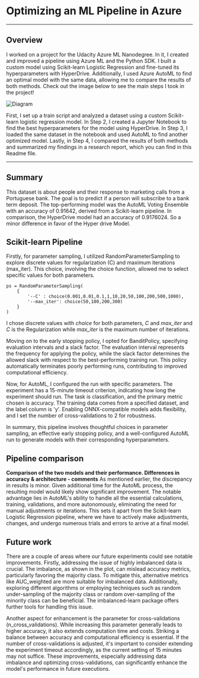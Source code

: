 # Optimizing an ML Pipeline in Azure


***
## Overview
I worked on a project for the Udacity Azure ML Nanodegree. In it, I created and improved a pipeline using Azure ML and the Python SDK. I built a custom model using Scikit-learn Logistic Regression and fine-tuned its hyperparameters with HyperDrive. Additionally, I used Azure AutoML to find an optimal model with the same data, allowing me to compare the results of both methods. Check out the image below to see the main steps I took in the project!

![Diagram](img/Diagram.JPG?raw=true "Main Steps of the Project")

First, I set up a train script and analyzed a dataset using a custom Scikit-learn logistic regression model. In Step 2, I created a Jupyter Notebook to find the best hyperparameters for the model using HyperDrive. In Step 3, I loaded the same dataset in the notebook and used AutoML to find another optimized model. Lastly, in Step 4, I compared the results of both methods and summarized my findings in a research report, which you can find in this Readme file.

***
## Summary
This dataset is about people and their response to marketing calls from a Portuguese bank. The goal is to predict if a person will subscribe to a bank term deposit. The top-performing model was the AutoML Voting Ensemble with an accuracy of 0.91642, derived from a Scikit-learn pipeline. In comparison, the HyperDrive model had an accuracy of 0.9176024. So a minor difference in favor of the Hyper drive Model.

## Scikit-learn Pipeline
Firstly, for parameter sampling, I utilized RandomParameterSampling to explore discrete values for regularization (C) and maximum iterations (max_iter). This choice, involving the choice function, allowed me to select specific values for both parameters.
```
ps = RandomParameterSampling(
    {
        '--C' : choice(0.001,0.01,0.1,1,10,20,50,100,200,500,1000),
        '--max_iter': choice(50,100,200,300)
    }
)
```
I chose discrete values with _choice_ for both parameters, _C_ and _max_iter_ and _C_ is the Regularization while _max_iter_ is the maximum number of iterations.

Moving on to the early stopping policy, I opted for BanditPolicy, specifying evaluation intervals and a slack factor. The evaluation interval represents the frequency for applying the policy, while the slack factor determines the allowed slack with respect to the best-performing training run. This policy automatically terminates poorly performing runs, contributing to improved computational efficiency.

Now, for AutoML, I configured the run with specific parameters. The experiment has a 15-minute timeout criterion, indicating how long the experiment should run. The task is classification, and the primary metric chosen is accuracy. The training data comes from a specified dataset, and the label column is 'y'. Enabling ONNX-compatible models adds flexibility, and I set the number of cross-validations to 2 for robustness.

In summary, this pipeline involves thoughtful choices in parameter sampling, an effective early stopping policy, and a well-configured AutoML run to generate models with their corresponding hyperparameters.

## Pipeline comparison
**Comparison of the two models and their performance. Differences in accuracy & architecture - comments**
As mentioned earlier, the discrepancy in results is minor. Given additional time for the AutoML process, the resulting model would likely show significant improvement. The notable advantage lies in AutoML's ability to handle all the essential calculations, training, validations, and more autonomously, eliminating the need for manual adjustments or iterations. This sets it apart from the Scikit-learn Logistic Regression pipeline, where we have to actively make adjustments, changes, and undergo numerous trials and errors to arrive at a final model. 

## Future work
There are a couple of areas where our future experiments could see notable improvements. Firstly, addressing the issue of highly imbalanced data is crucial. The imbalance, as shown in the plot, can mislead accuracy metrics, particularly favoring the majority class. To mitigate this, alternative metrics like AUC_weighted are more suitable for imbalanced data. Additionally, exploring different algorithms or employing techniques such as random under-sampling of the majority class or random over-sampling of the minority class can be beneficial. The imbalanced-learn package offers further tools for handling this issue.

Another aspect for enhancement is the parameter for cross-validations (n_cross_validations). While increasing this parameter generally leads to higher accuracy, it also extends computation time and costs. Striking a balance between accuracy and computational efficiency is essential. If the number of cross-validations is adjusted, it's important to consider extending the experiment timeout accordingly, as the current setting of 15 minutes may not suffice. These improvements, especially addressing data imbalance and optimizing cross-validations, can significantly enhance the model's performance in future executions.
